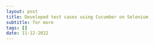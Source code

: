 ```yaml
---
layout: post
title: Developed test cases using Cucumber on Selenium
subtitle: for more
tags: []
date: 11-12-2022 
---
```

